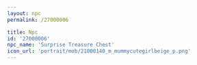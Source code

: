 ```yaml
---
layout: npc
permalink: /27000006

title: Npc
id: '27000006'
npc_name: 'Surprise Treasure Chest'
icon_url: 'portrait/mob/21000140_m_mummycutegirlbeige_p.png'
---
```


